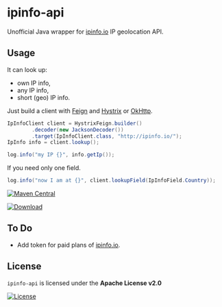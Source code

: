 # ipinfo-api

Unofficial Java wrapper for [ipinfo.io][] IP geolocation API. 

## Usage

It can look up:

* own IP info,
* any IP info,
* short (geo) IP info.

Just build a client with [Feign][] and [Hystrix][] or [OkHttp][].

```java
IpInfoClient client = HystrixFeign.builder()
		.decoder(new JacksonDecoder())
		.target(IpInfoClient.class, "http://ipinfo.io/");
IpInfo info = client.lookup();

log.info("my IP {}", info.getIp());
```

If you need only one field.

```java
log.info("now I am at {}", client.lookupField(IpInfoField.Country));
```

[![Maven Central](https://img.shields.io/maven-central/v/ua.co.ur6lad/ipinfo-api.svg)](http://search.maven.org/#search%7Cga%7C1%7Cg%3A%22ua.co.ur6lad%22%20AND%20a%3A%22ipinfo-api%22)

[![Download](https://api.bintray.com/packages/ur6lad/maven/ipinfo-api/images/download.svg?version=1.0.0) ](https://bintray.com/ur6lad/maven/ipinfo-api/1.0.0/link)

## To Do

* Add token for paid plans of [ipinfo.io][].

## License

`ipinfo-api` is licensed under the **Apache License v2.0**

[![License](https://img.shields.io/badge/license-Apache%202.0-blue.svg?style=flat)](http://www.apache.org/licenses/LICENSE-2.0.html)

[ipinfo.io]: http://ipinfo.io "Comprehensive IP details website and API"
[Feign]: https://github.com/OpenFeign/feign "Feign makes writing java http clients easier"
[Hystrix]: https://github.com/Netflix/Hystrix "Fault tolerance library"
[OkHttp]: https://github.com/square/okhttp "HTTP+HTTP/2 client for Java" 